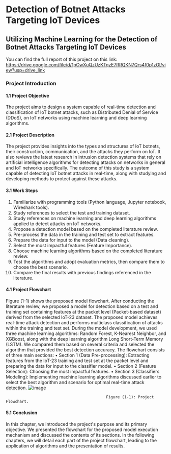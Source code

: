 # Detection of Botnet Attacks Targeting IoT Devices
## Utilizing Machine Learning for the Detection of Botnet Attacks Targeting IoT Devices
You can find the full report of this project on this link:
https://drive.google.com/file/d/1pCwXuQzUzKTqzE7RRQKN7Qrs4f0p1zOI/view?usp=drive_link
### Project Introduction

#### 1.1 Project Objective
The project aims to design a system capable of real-time detection and classification of IoT botnet attacks, such as Distributed Denial of Service (DDoS), on IoT networks using machine learning and deep learning algorithms.
#### 2.1 Project Description
The project provides insights into the types and structures of IoT botnets, their construction, communication, and the attacks they perform on IoT. It also reviews the latest research in intrusion detection systems that rely on artificial intelligence algorithms for detecting attacks on networks in general and IoT networks specifically. The outcome of this study is a system capable of detecting IoT botnet attacks in real-time, along with studying and developing methods to protect against these attacks.
#### 3.1 Work Steps
1.	Familiarize with programming tools (Python language, Jupyter notebook, Wireshark tools).
2.	Study references to select the test and training dataset.
3.	Study references on machine learning and deep learning algorithms applied to detect attacks on IoT networks.
4.	Propose a detection model based on the completed literature review.
5.	Pre-process the data in the training and test set to extract features.
6.	Prepare the data for input to the model (Data cleaning).
7.	Select the most impactful features (Feature Importance).
8.	Choose machine learning algorithms based on the completed literature review.
9.	Test the algorithms and adopt evaluation metrics, then compare them to choose the best scenario.
10.	Compare the final results with previous findings referenced in the literature.
#### 4.1 Project Flowchart
Figure (1-1) shows the proposed model flowchart. After conducting the literature review, we proposed a model for detection based on a test and training set containing features at the packet level (Packet-based dataset) derived from the selected IoT-23 dataset. The proposed model achieves real-time attack detection and performs multiclass classification of attacks within the training and test set. During the model development, we used three machine learning algorithms: Random Forest, K-Nearest Neighbor, and XGBoost, along with the deep learning algorithm Long Short-Term Memory (LSTM). We compared them based on several criteria and selected the algorithm that provided the best detection accuracy. The flowchart consists of three main sections:
•	Section 1 (Data Pre-processing): Extracting features from the IoT-23 training and test set at the packet level and preparing the data for input to the classifier model.
•	Section 2 (Feature Selection): Choosing the most impactful features.
•	Section 3 (Classifiers Modeling): Implementing machine learning algorithms discussed earlier to select the best algorithm and scenario for optimal real-time attack detection.
 ![image](https://github.com/HindForIot/Detection-of-Botnet-Attacks-Targeting-IoT-Devices/assets/144903433/df3e001d-77cc-42bc-99ec-b245797f0f49)

                                                Figure (1-1): Project Flowchart.
#### 5.1 Conclusion
In this chapter, we introduced the project's purpose and its primary objective. We presented the flowchart for the proposed model execution mechanism and discussed the contents of its sections. In the following chapters, we will detail each part of the project flowchart, leading to the application of algorithms and the presentation of results.
